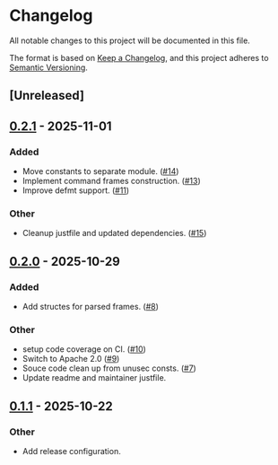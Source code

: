 # Changelog

All notable changes to this project will be documented in this file.

The format is based on [Keep a Changelog](https://keepachangelog.com/en/1.0.0/),
and this project adheres to [Semantic Versioning](https://semver.org/spec/v2.0.0.html).

## [Unreleased]

## [0.2.1](https://github.com/jettify/smartaudio/compare/v0.2.0...v0.2.1) - 2025-11-01

### Added

- Move constants to separate module. ([#14](https://github.com/jettify/smartaudio/issues/14))
- Implement command frames construction. ([#13](https://github.com/jettify/smartaudio/issues/13))
- Improve defmt support. ([#11](https://github.com/jettify/smartaudio/issues/11))

### Other

- Cleanup justfile and updated dependencies. ([#15](https://github.com/jettify/smartaudio/issues/15))

## [0.2.0](https://github.com/jettify/smartaudio/compare/v0.1.1...v0.2.0) - 2025-10-29

### Added

- Add structes for parsed frames. ([#8](https://github.com/jettify/smartaudio/issues/8))

### Other

- setup code coverage on CI. ([#10](https://github.com/jettify/smartaudio/issues/10))
- Switch to Apache 2.0 ([#9](https://github.com/jettify/smartaudio/issues/9))
- Souce code clean up from unusec consts. ([#7](https://github.com/jettify/smartaudio/issues/7))
- Update readme and maintainer justfile.

## [0.1.1](https://github.com/jettify/smartaudio/compare/v0.1.0...v0.1.1) - 2025-10-22

### Other

- Add release configuration.
